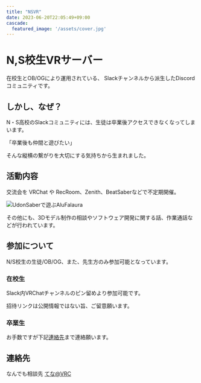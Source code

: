 ```yaml
---
title: "NSVR"
date: 2023-06-20T22:05:49+09:00
cascade:
  featured_image: '/assets/cover.jpg'
---
```


# N,S校生VRサーバー

在校生とOB/OGにより運用されている、
Slackチャンネルから派生したDiscordコミュニティです。

## しかし、なぜ？
N・S高校のSlackコミュニティには、生徒は卒業後アクセスできなくなってしまいます。

「卒業後も仲間と遊びたい」

そんな縦横の繋がりを大切にする気持ちから生まれました。

## 活動内容
交流会を VRChat や RecRoom、Zenith、BeatSaberなどで不定期開催。

![UdonSaberで遊ぶAluFalaura](/assets/alu_udonsaber.jpg)

その他にも、3Dモデル制作の相談やソフトウェア開発に関する話、作業通話などが行われています。


## 参加について

N/S校生の生徒/OB/OG、また、先生方のみ参加可能となっています。


### 在校生
Slack内VRChatチャンネルのピン留めより参加可能です。

招待リンクは公開情報ではない旨、ご留意願います。


### 卒業生
お手数ですが下記[連絡先](#連絡先)まで連絡願います。

## 連絡先

なんでも相談先 [てな@VRC](https://twitter.com/tenasub2021)


